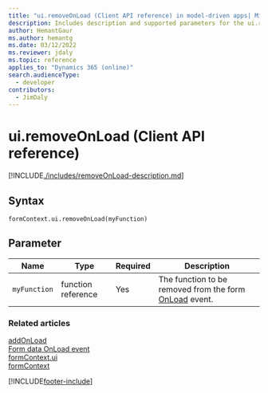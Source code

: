 ```yaml
---
title: "ui.removeOnLoad (Client API reference) in model-driven apps| MicrosoftDocs"
description: Includes description and supported parameters for the ui.removeOnLoad method.
author: HemantGaur
ms.author: hemantg
ms.date: 03/12/2022
ms.reviewer: jdaly
ms.topic: reference
applies_to: "Dynamics 365 (online)"
search.audienceType: 
  - developer
contributors:
  - JimDaly
---
```

# ui.removeOnLoad (Client API reference)



[!INCLUDE[./includes/removeOnLoad-description.md](./includes/removeOnLoad-description.md)]

## Syntax

`formContext.ui.removeOnLoad(myFunction)`

## Parameter

|Name|Type|Required|Description|
|--|--|--|--|
|`myFunction`|function reference|Yes|The function to be removed from the form [OnLoad](../events/form-onload.md) event.

### Related articles

[addOnLoad](addOnLoad.md)   
[Form data OnLoad event](../events/form-onload.md)   
[formContext.ui](../formContext-ui.md)   
[formContext](../../clientapi-form-context.md)

[!INCLUDE[footer-include](../../../../../includes/footer-banner.md)]
